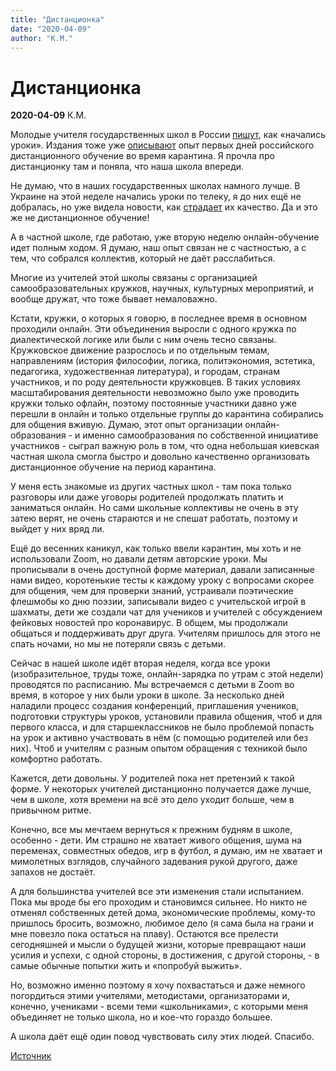 ```yaml
---
title: "Дистанционка"
date: "2020-04-09"
author: "К.М."
---
```


# Дистанционка

**2020-04-09** К.М.

Молодые учителя государственных школ в России [пишут](https://t.me/kirill_uchit/422), как «начались уроки». Издания тоже уже [описывают](http://amp.gs/Km7k) опыт первых дней российского дистанционного обучение во время карантина. Я прочла про дистанционку там и поняла, что наша школа впереди.

Не думаю, что в наших государственных школах намного лучше. В Украине на этой неделе начались уроки по телеку, я до них ещё не добралась, но уже видела новости, как [страдает](https://t.me/stranaua/3835) их качество. Да и это же не дистанционное обучение!

А в частной школе, где работаю, уже вторую неделю онлайн-обучение идет полным ходом. Я думаю, наш опыт связан не с частностью, а с тем, что собрался коллектив, который не даёт расслабиться.

Многие из учителей этой школы связаны с организацией самообразовательных кружков, научных, культурных мероприятий, и вообще дружат, что тоже бывает немаловажно.

Кстати, кружки, о которых я говорю, в последнее время в основном проходили онлайн. Эти объединения выросли с одного кружка по диалектической логике или были с ним очень тесно связаны. Кружковское движение разрослось и по отдельным темам, направлениям (история философии, логика, политэкономия, эстетика, педагогика, художественная литература), и городам, странам участников, и по роду деятельности кружковцев. В таких условиях масштабирования деятельности невозможно было уже проводить кружки только офлайн, поэтому постоянные участники давно уже перешли в онлайн и только отдельные группы до карантина собирались для общения вживую. Думаю, этот опыт организации онлайн-образования - и именно самообразования по собственной инициативе участников - сыграл важную роль в том, что одна небольшая киевская частная школа смогла быстро и довольно качественно организовать дистанционное обучение на период карантина.

У меня есть знакомые из других частных школ - там пока только разговоры или даже уговоры родителей продолжать платить и заниматься онлайн. Но сами школьные коллективы не очень в эту затею верят, не очень стараются и не спешат работать, поэтому и выйдет у них вряд ли.

Ещё до весенних каникул, как только ввели карантин, мы хоть и не использовали Zoom, но давали детям авторские уроки. Мы прописывали в очень доступной форме материал, давали записанные нами видео, коротенькие тесты к каждому уроку с вопросами скорее для общения, чем для проверки знаний, устраивали поэтические флешмобы ко дню поэзии, записывали видео с учительской игрой в шахматы, дети же создали чат для учеников и учителей с обсуждением фейковых новостей про коронавирус. В общем, мы продолжали общаться и поддерживать друг друга. Учителям пришлось для этого не спать ночами, но мы не потеряли связь с детьми.

Сейчас в нашей школе идёт вторая неделя, когда все уроки (изобразительное, труды тоже, онлайн-зарядка по утрам с этой недели) проводятся по расписанию. Мы встречаемся с детьми в Zoom во время, в которое у них были уроки в школе. За несколько дней наладили процесс создания конференций, приглашения учеников, подготовки структуры уроков, установили правила общения, чтоб и для первого класса, и для старшеклассников не было проблемой попасть на урок и активно участвовать в нём (с помощью родителей или без них). Чтоб и учителям с разным опытом обращения с техникой было комфортно работать.

Кажется, дети довольны. У родителей пока нет претензий к такой форме. У некоторых учителей дистанционно получается даже лучше, чем в школе, хотя времени на всё это дело уходит больше, чем в привычном ритме.

Конечно, все мы мечтаем вернуться к прежним будням в школе, особенно - дети. Им страшно не хватает живого общения, шума на переменах, совместных обедов, игр в футбол, я думаю, им не хватает и мимолетных взглядов, случайного задевания рукой другого, даже запахов не достаёт.

А для большинства учителей все эти изменения стали испытанием. Пока мы вроде бы его проходим и становимся сильнее. Но никто не отменял собственных детей дома, экономические проблемы, кому-то пришлось бросить, возможно, любимое дело (я сама была на грани и мне повезло пока остаться на плаву). Остаются все прелести сегодняшней и мысли о будущей жизни, которые превращают наши усилия и успехи, с одной стороны, в достижения, с другой стороны, - в самые обычные попытки жить и «попробуй выжить».

Но, возможно именно поэтому я хочу похвастаться и даже немного погордиться этими учителями, методистами, организаторами и, конечно, учениками - всеми теми «школьниками», с которыми меня объединяет не только школа, но и кое-что гораздо большее.

А школа даёт ещё один повод чувствовать силу этих людей. Спасибо.

[Источник](https://web.telegram.org/#/im?p=@humantohuman)